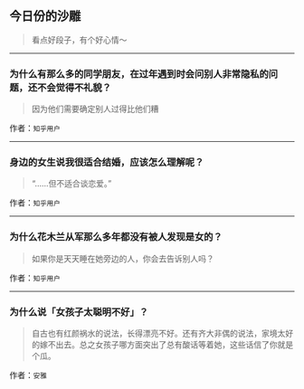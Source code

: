 ## 今日份的沙雕

> 看点好段子，有个好心情～


 
---

### 为什么有那么多的同学朋友，在过年遇到时会问别人非常隐私的问题，还不会觉得不礼貌？

> 因为他们需要确定别人过得比他们糟


作者：`知乎用户`

---

### 身边的女生说我很适合结婚，应该怎么理解呢？

> “……但不适合谈恋爱。”


作者：`知乎用户`

---

### 为什么花木兰从军那么多年都没有被人发现是女的？

> 如果你是天天睡在她旁边的人，你会去告诉别人吗？


作者：`知乎用户`

---

### 为什么说「女孩子太聪明不好」？

> 自古也有红颜祸水的说法，长得漂亮不好。还有齐大非偶的说法，家境太好的嫁不出去。总之女孩子哪方面突出了总有酸话等着她，这些话信了你就是个瓜。


作者：`安雅`